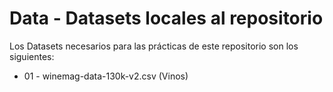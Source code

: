 # Data - Datasets locales al repositorio

Los Datasets necesarios para las prácticas de este repositorio son los siguientes:

* 01 - winemag-data-130k-v2.csv (Vinos)